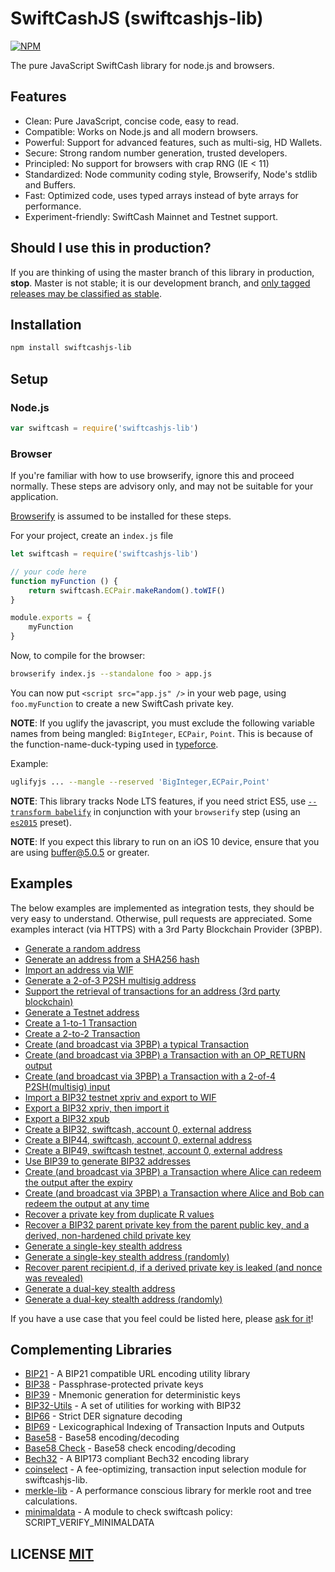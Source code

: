 # SwiftCashJS (swiftcashjs-lib)
[![NPM](https://img.shields.io/npm/v/swiftcashjs-lib.svg)](https://www.npmjs.org/package/swiftcashjs-lib)


The pure JavaScript SwiftCash library for node.js and browsers.


## Features
- Clean: Pure JavaScript, concise code, easy to read.
- Compatible: Works on Node.js and all modern browsers.
- Powerful: Support for advanced features, such as multi-sig, HD Wallets.
- Secure: Strong random number generation, trusted developers.
- Principled: No support for browsers with crap RNG (IE < 11)
- Standardized: Node community coding style, Browserify, Node's stdlib and Buffers.
- Fast: Optimized code, uses typed arrays instead of byte arrays for performance.
- Experiment-friendly: SwiftCash Mainnet and Testnet support.


## Should I use this in production?
If you are thinking of using the master branch of this library in production, **stop**.
Master is not stable; it is our development branch, and [only tagged releases may be classified as stable](https://github.com/swiftcashproject/swiftcashjs-lib/tags).


## Installation
``` bash
npm install swiftcashjs-lib
```

## Setup
### Node.js
``` javascript
var swiftcash = require('swiftcashjs-lib')
```

### Browser
If you're familiar with how to use browserify, ignore this and proceed normally.
These steps are advisory only,  and may not be suitable for your application.

[Browserify](https://github.com/substack/node-browserify) is assumed to be installed for these steps.

For your project, create an `index.js` file
``` javascript
let swiftcash = require('swiftcashjs-lib')

// your code here
function myFunction () {
	return swiftcash.ECPair.makeRandom().toWIF()
}

module.exports = {
	myFunction
}
```

Now, to compile for the browser:
``` bash
browserify index.js --standalone foo > app.js
```

You can now put `<script src="app.js" />` in your web page,  using `foo.myFunction` to create a new SwiftCash private key.

**NOTE**: If you uglify the javascript, you must exclude the following variable names from being mangled: `BigInteger`, `ECPair`, `Point`.
This is because of the function-name-duck-typing used in [typeforce](https://github.com/dcousens/typeforce).

Example:
``` bash
uglifyjs ... --mangle --reserved 'BigInteger,ECPair,Point'
```

**NOTE**: This library tracks Node LTS features,  if you need strict ES5,  use [`--transform babelify`](https://github.com/babel/babelify) in conjunction with your `browserify` step (using an [`es2015`](http://babeljs.io/docs/plugins/preset-es2015/) preset).

**NOTE**: If you expect this library to run on an iOS 10 device, ensure that you are using [buffer@5.0.5](https://github.com/feross/buffer/pull/155) or greater.


## Examples
The below examples are implemented as integration tests, they should be very easy to understand.
Otherwise, pull requests are appreciated.
Some examples interact (via HTTPS) with a 3rd Party Blockchain Provider (3PBP).

- [Generate a random address](https://github.com/swiftcashproject/swiftcashjs-lib/blob/master/test/integration/addresses.js#L12)
- [Generate an address from a SHA256 hash](https://github.com/swiftcashproject/swiftcashjs-lib/blob/master/test/integration/addresses.js#L19)
- [Import an address via WIF](https://github.com/swiftcashproject/swiftcashjs-lib/blob/master/test/integration/addresses.js#L29)
- [Generate a 2-of-3 P2SH multisig address](https://github.com/swiftcashproject/swiftcashjs-lib/blob/master/test/integration/addresses.js#L36)
- [Support the retrieval of transactions for an address (3rd party blockchain)](https://github.com/swiftcashproject/swiftcashjs-lib/blob/master/test/integration/addresses.js#L100)
- [Generate a Testnet address](https://github.com/swiftcashproject/swiftcashjs-lib/blob/master/test/integration/addresses.js#L121)
- [Create a 1-to-1 Transaction](https://github.com/swiftcashproject/swiftcashjs-lib/blob/master/test/integration/transactions.js#L14)
- [Create a 2-to-2 Transaction](https://github.com/swiftcashproject/swiftcashjs-lib/blob/master/test/integration/transactions.js#L28)
- [Create (and broadcast via 3PBP) a typical Transaction](https://github.com/swiftcashproject/swiftcashjs-lib/blob/master/test/integration/transactions.js#L46)
- [Create (and broadcast via 3PBP) a Transaction with an OP\_RETURN output](https://github.com/swiftcashproject/swiftcashjs-lib/blob/master/test/integration/transactions.js#L88)
- [Create (and broadcast via 3PBP) a Transaction with a 2-of-4 P2SH(multisig) input](https://github.com/swiftcashproject/swiftcashjs-lib/blob/master/test/integration/transactions.js#L115)
- [Import a BIP32 testnet xpriv and export to WIF](https://github.com/swiftcashproject/swiftcashjs-lib/blob/master/test/integration/bip32.js#L8)
- [Export a BIP32 xpriv, then import it](https://github.com/swiftcashproject/swiftcashjs-lib/blob/master/test/integration/bip32.js#L15)
- [Export a BIP32 xpub](https://github.com/swiftcashproject/swiftcashjs-lib/blob/master/test/integration/bip32.js#L26)
- [Create a BIP32, swiftcash, account 0, external address](https://github.com/swiftcashproject/swiftcashjs-lib/blob/master/test/integration/bip32.js#L35)
- [Create a BIP44, swiftcash, account 0, external address](https://github.com/swiftcashproject/swiftcashjs-lib/blob/master/test/integration/bip32.js#L50)
- [Create a BIP49, swiftcash testnet, account 0, external address](https://github.com/swiftcashproject/swiftcashjs-lib/blob/master/test/integration/bip32.js#L66)
- [Use BIP39 to generate BIP32 addresses](https://github.com/swiftcashproject/swiftcashjs-lib/blob/master/test/integration/bip32.js#L83)
- [Create (and broadcast via 3PBP) a Transaction where Alice can redeem the output after the expiry](https://github.com/swiftcashproject/swiftcashjs-lib/blob/master/test/integration/cltv.js#L37)
- [Create (and broadcast via 3PBP) a Transaction where Alice and Bob can redeem the output at any time](https://github.com/swiftcashproject/swiftcashjs-lib/blob/master/test/integration/cltv.js#L71)
- [Recover a private key from duplicate R values](https://github.com/swiftcashproject/swiftcashjs-lib/blob/master/test/integration/crypto.js#L14)
- [Recover a BIP32 parent private key from the parent public key, and a derived, non-hardened child private key](https://github.com/swiftcashproject/swiftcashjs-lib/blob/master/test/integration/crypto.js#L115)
- [Generate a single-key stealth address](https://github.com/swiftcashproject/swiftcashjs-lib/blob/master/test/integration/stealth.js#L70:)
- [Generate a single-key stealth address (randomly)](https://github.com/swiftcashproject/swiftcashjs-lib/blob/master/test/integration/stealth.js#L89:)
- [Recover parent recipient.d, if a derived private key is leaked (and nonce was revealed)](https://github.com/swiftcashproject/swiftcashjs-lib/blob/master/test/integration/stealth.js#L105)
- [Generate a dual-key stealth address](https://github.com/swiftcashproject/swiftcashjs-lib/blob/master/test/integration/stealth.js#L122)
- [Generate a dual-key stealth address (randomly)](https://github.com/swiftcashproject/swiftcashjs-lib/blob/master/test/integration/stealth.js#L145)

If you have a use case that you feel could be listed here, please [ask for it](https://github.com/swiftcashproject/swiftcashjs-lib/issues/new)!


## Complementing Libraries
- [BIP21](https://github.com/bitcoinjs/bip21) - A BIP21 compatible URL encoding utility library
- [BIP38](https://github.com/bitcoinjs/bip38) - Passphrase-protected private keys
- [BIP39](https://github.com/bitcoinjs/bip39) - Mnemonic generation for deterministic keys
- [BIP32-Utils](https://github.com/swiftcashproject/bip32-utils) - A set of utilities for working with BIP32
- [BIP66](https://github.com/bitcoinjs/bip66) - Strict DER signature decoding
- [BIP69](https://github.com/bitcoinjs/bip69) - Lexicographical Indexing of Transaction Inputs and Outputs
- [Base58](https://github.com/cryptocoinjs/bs58) - Base58 encoding/decoding
- [Base58 Check](https://github.com/swiftcashproject/bs58check) - Base58 check encoding/decoding
- [Bech32](https://github.com/bitcoinjs/bech32) - A BIP173 compliant Bech32 encoding library
- [coinselect](https://github.com/bitcoinjs/coinselect) - A fee-optimizing, transaction input selection module for swiftcashjs-lib.
- [merkle-lib](https://github.com/bitcoinjs/merkle-lib) - A performance conscious library for merkle root and tree calculations.
- [minimaldata](https://github.com/bitcoinjs/minimaldata) - A module to check swiftcash policy: SCRIPT_VERIFY_MINIMALDATA


## LICENSE [MIT](LICENSE)
